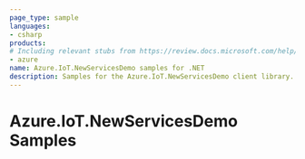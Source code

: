 ```yaml
---
page_type: sample
languages:
- csharp
products:
# Including relevant stubs from https://review.docs.microsoft.com/help/contribute/metadata-taxonomies#product
- azure
name: Azure.IoT.NewServicesDemo samples for .NET
description: Samples for the Azure.IoT.NewServicesDemo client library.
---
```


# Azure.IoT.NewServicesDemo Samples

<!-- please refer to <https://github.com/Azure/azure-sdk-for-net/blob/main/sdk/template/Azure.Template/samples/README.md> to write sample readme. -->
